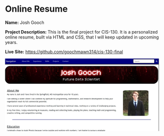 # Online Resume

**Name:** Josh Gooch

**Project Description:** This is the final project for CIS-130. It is a personalized online resume, built via HTML and CSS, that I will keep updated in upcoming years.

**Live Site:** https://github.com/goochmawn314/cis-130-final

![Screenshot of the site](Images/site_screenshot.jpg)